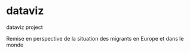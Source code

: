 # dataviz
dataviz project 

Remise en perspective de la situation des migrants en Europe et dans le monde 
